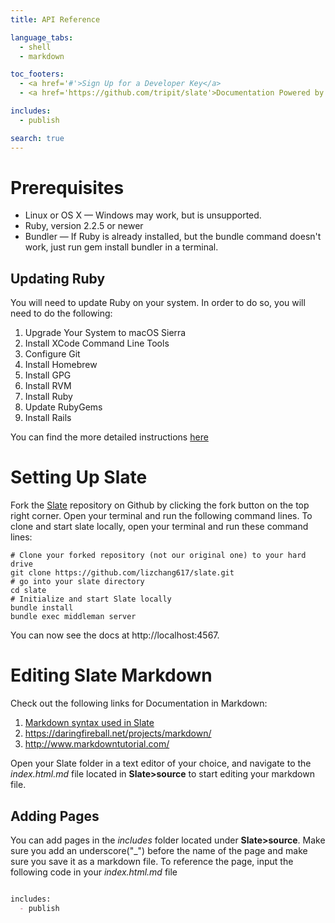 ```yaml
---
title: API Reference

language_tabs:
  - shell
  - markdown

toc_footers:
  - <a href='#'>Sign Up for a Developer Key</a>
  - <a href='https://github.com/tripit/slate'>Documentation Powered by Slate</a>

includes:
  - publish

search: true
---
```


# Prerequisites

* Linux or OS X — Windows may work, but is unsupported.
* Ruby, version 2.2.5 or newer
* Bundler — If Ruby is already installed, but the bundle command doesn't work, just run gem install bundler in a terminal.

## Updating Ruby

You will need to update Ruby on your system. In order to do so, you will need to do the following:

1. Upgrade Your System to macOS Sierra
2. Install XCode Command Line Tools
3. Configure Git
4. Install Homebrew
5. Install GPG
6. Install RVM
7. Install Ruby
8. Update RubyGems
9. Install Rails

You can find the more detailed instructions [here](http://railsapps.github.io/installrubyonrails-mac.html)

# Setting Up Slate

Fork the [Slate](https://github.com/lord/slate) repository on Github by clicking the fork button on the top right corner.
Open your terminal and run the following command lines. To clone and start slate locally, open your terminal and run these command lines:

``` shell
# Clone your forked repository (not our original one) to your hard drive
git clone https://github.com/lizchang617/slate.git
# go into your slate directory
cd slate
# Initialize and start Slate locally
bundle install
bundle exec middleman server

```
You can now see the docs at http://localhost:4567.

# Editing Slate Markdown

Check out the following links for Documentation in Markdown:

1. [Markdown syntax used in Slate](https://github.com/lord/slate/wiki/Markdown-Syntax)
2. https://daringfireball.net/projects/markdown/
3. http://www.markdowntutorial.com/

Open your Slate folder in a text editor of your choice, and navigate to the *index.html.md* file located in **Slate>source** to start editing your markdown file.

## Adding Pages

You can add pages in the *includes* folder located under **Slate>source**. Make sure you add an underscore("_") before the name of the page and make sure you save it as a markdown file. To reference the page, input the following code in your *index.html.md* file

``` markdown

includes:
  - publish

```

